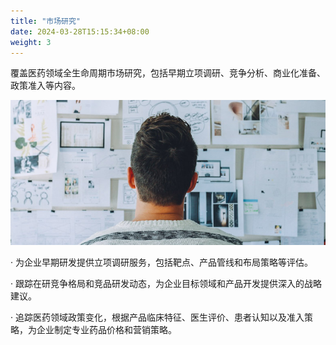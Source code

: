 ```yaml
---
title: "市场研究"
date: 2024-03-28T15:15:34+08:00
weight: 3
---
```


覆盖医药领域全生命周期市场研究，包括早期立项调研、竞争分析、商业化准备、政策准入等内容。

![Research](/images/illustrations/research.jpg)

· 为企业早期研发提供立项调研服务，包括靶点、产品管线和布局策略等评估。

· 跟踪在研竞争格局和竞品研发动态，为企业目标领域和产品开发提供深入的战略建议。

· 追踪医药领域政策变化，根据产品临床特征、医生评价、患者认知以及准入策略，为企业制定专业药品价格和营销策略。

